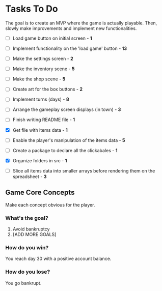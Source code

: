 # Tasks To Do

The goal is to create an MVP where the game is actually playable. Then, slowly make improvements and implement new functionalities.

- [ ] Load game button on initial screen - **1**
- [ ] Implement functionality on the 'load game' button - **13**
- [ ] Make the settings screen - **2**
- [ ] Make the inventory scene - **5**
- [ ] Make the shop scene - **5**
- [ ] Create art for the box buttons - **2**
- [ ] Implement turns (days) - **8**
- [ ] Arrange the gameplay screen displays (in town) - **3**
- [ ] Finish writing README file - **1**
- [X] Get file with items data - **1**
- [ ] Enable the player's manipulation of the items data - **5**
- [ ] Create a package to declare all the clickabales - **1**
- [X] Organize folders in src - **1**
- [ ] Slice all items data into smaller arrays before rendering them on the spreadsheet - **3**


## Game Core Concepts

Make each concept obvious for the player.

### What's the goal? 
1. Avoid bankruptcy
2. [ADD MORE GOALS]

### How do you win?
You reach day 30 with a positive account balance.

### How do you lose?
You go bankrupt.